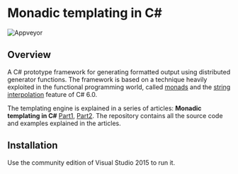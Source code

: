 Monadic templating in C#
==================================

![Appveyor](https://ci.appveyor.com/api/projects/status/github/domoszlai/Monadictemplate?branch=master&svg=true)

## Overview

A C# prototype framework for generating formatted output using distributed generator functions. The framework is based on a technique heavily exploited in the functional programming world, called [monads](https://wiki.haskell.org/Monad)
and the [string interpolation](https://msdn.microsoft.com/en-us/library/dn961160.aspx) feature of C# 6.0.

The templating engine is explained in a series of articles: **Monadic templating in C#** [Part1](http://dlacko.org/blog/2015/11/16/monadic-templating-in-csharp-part-1/), [Part2](http://dlacko.org/blog/2015/11/16/monadic-templating-in-csharp-part-2/).
The repository contains all the source code and examples explained in the articles.

## Installation

Use the community edition of Visual Studio 2015 to run it.
